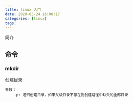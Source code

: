 ```yaml
---
title: linux 入门
date: 2020-05-24 16:06:17
categories: [linux]
tags:
---
```


简介
<!--more-->

## 命令
### mkdir
创建目录

    参数：
        -p: 递归创建目录，如果父级目录不存在则创建路径中缺失的全部目录